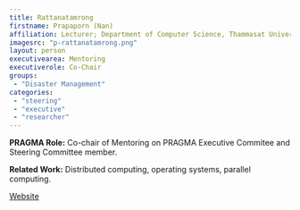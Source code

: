 ```yaml
---
title: Rattanatamrong
firstname: Prapaporn (Nan)
affiliation: Lecturer; Department of Computer Science, Thammasat University
imagesrc: "p-rattanatamrong.png"
layout: person
executivearea: Mentoring
executiverole: Co-Chair
groups:
 - "Disaster Management"
categories:
 - "steering"
 - "executive"
 - "researcher"
---
```


**PRAGMA Role:** Co-chair of Mentoring on PRAGMA Executive Commitee and Steering Committee member.  

**Related Work:** Distributed computing, operating systems, parallel computing.

[Website][1]

[1]: http://rattanat.wix.com/official#!cv/c1lxk
